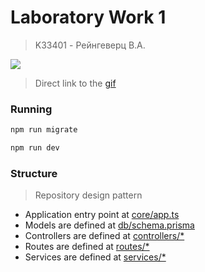 # Laboratory Work 1
> K33401 - Рейнгеверц В.А.


![](https://i.imgur.com/j0LOldp.gif)
> Direct link to the [gif](https://i.imgur.com/j0LOldp.gif)


### Running

```bash
npm run migrate
```

```bash
npm run dev
```


### Structure
> Repository design pattern

- Application entry point at [core/app.ts](./src/core/app.ts)
- Models are defined at [db/schema.prisma](./src/db/schema.prisma)
- Controllers are defined at [controllers/*](./src/controllers/users/User.ts)
- Routes are defined at [routes/*](./src/routes/users/User.ts)
- Services are defined at [services/*](./src/services/users/User.ts)